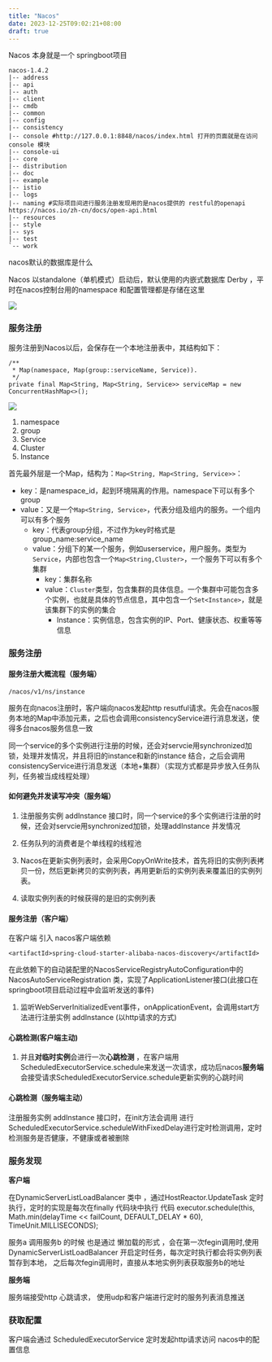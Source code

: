 ```yaml
---
title: "Nacos"
date: 2023-12-25T09:02:21+08:00
draft: true
---
```


Nacos 本身就是一个 springboot项目

```
nacos-1.4.2
|-- address
|-- api
|-- auth
|-- client
|-- cmdb
|-- common
|-- config
|-- consistency
|-- console #http://127.0.0.1:8848/nacos/index.html 打开的页面就是在访问console 模块
|-- console-ui
|-- core
|-- distribution
|-- doc
|-- example
|-- istio
|-- logs
|-- naming #实际项目间进行服务注册发现用的是nacos提供的 restful的openapi   https://nacos.io/zh-cn/docs/open-api.html
|-- resources
|-- style
|-- sys
|-- test
`-- work
```



nacos默认的数据库是什么

Nacos 以standalone（单机模式）启动后，默认使用的内嵌式数据库 Derby ，平时在nacos控制台用的namespace 和配置管理都是存储在这里

  ![](derby-data.png)

### 服务注册

服务注册到Nacos以后，会保存在一个本地注册表中，其结构如下：

```
/**
 * Map(namespace, Map(group::serviceName, Service)).
 */
private final Map<String, Map<String, Service>> serviceMap = new ConcurrentHashMap<>();
```

  ![](注册表结构.png)





1. namespace
2. group
3. Service
4. Cluster
5. Instance



首先最外层是一个Map，结构为：`Map<String, Map<String, Service>>`：

- key：是namespace_id，起到环境隔离的作用。namespace下可以有多个group
- value：又是一个`Map<String, Service>`，代表分组及组内的服务。一个组内可以有多个服务
  - key：代表group分组，不过作为key时格式是group_name:service_name
  - value：分组下的某一个服务，例如userservice，用户服务。类型为`Service`，内部也包含一个`Map<String,Cluster>`，一个服务下可以有多个集群
    - key：集群名称
    - value：`Cluster`类型，包含集群的具体信息。一个集群中可能包含多个实例，也就是具体的节点信息，其中包含一个`Set<Instance>`，就是该集群下的实例的集合
      - Instance：实例信息，包含实例的IP、Port、健康状态、权重等等信息

### 服务注册

#### 服务注册大概流程（服务端）

```plain
/nacos/v1/ns/instance
```

服务在向nacos注册时，客户端向nacos发起http resutful请求。先会在nacos服务本地的Map中添加元素，之后也会调用consistencyService进行消息发送，使得多台nacos服务信息一致

同一个service的多个实例进行注册的时候，还会对servcie用synchronized加锁，处理并发情况，并且将旧的instance和新的instance 结合，之后会调用consistencyService进行消息发送（本地+集群）（实现方式都是异步放入任务队列，任务被当成线程处理）

#### 如何避免并发读写冲突（服务端）

1. 注册服务实例 addInstance 接口时，同一个service的多个实例进行注册的时候，还会对servcie用synchronized加锁，处理addInstance 并发情况
2. 任务队列的消费者是个单线程的线程池
3. Nacos在更新实例列表时，会采用CopyOnWrite技术，首先将旧的实例列表拷贝一份，然后更新拷贝的实例列表，再用更新后的实例列表来覆盖旧的实例列表。

4. 读取实例列表的时候获得的是旧的实例列表



#### 服务注册（客户端）

在客户端 引入 nacos客户端依赖 

```
<artifactId>spring-cloud-starter-alibaba-nacos-discovery</artifactId>
```

在此依赖下的自动装配里的NacosServiceRegistryAutoConfiguration中的NacosAutoServiceRegistration 类，实现了ApplicationListener<WebServerInitializedEvent>接口(此接口在springboot项目启动过程中会监听发送的事件)

1. 监听WebServerInitializedEvent事件，onApplicationEvent，会调用start方法进行注册实例 addInstance (以http请求的方式)

#### 心跳检测(客户端主动)

1. 并且**对临时实例**会进行一次**心跳检测** ，在客户端用ScheduledExecutorService.schedule来发送一次请求，成功后nacos**服务端**会接受请求ScheduledExecutorService.schedule更新实例的心跳时间





#### 心跳检测（服务端主动）

注册服务实例 addInstance 接口时，在init方法会调用 进行ScheduledExecutorService.scheduleWithFixedDelay进行定时检测调用，定时检测服务是否健康，不健康或者被删除



### 服务发现

**客户端** 

在DynamicServerListLoadBalancer 类中 ，通过HostReactor.UpdateTask 定时执行，定时的实现是每次在finally 代码块中执行 代码    executor.schedule(this, Math.min(delayTime << failCount, DEFAULT_DELAY * 60), TimeUnit.MILLISECONDS);



服务a 调用服务b 的时候 也是通过 懒加载的形式 ，会在第一次fegin调用时,使用DynamicServerListLoadBalancer 开启定时任务，每次定时执行都会将实例列表暂存到本地， 之后每次fegin调用时，直接从本地实例列表获取服务b的地址



**服务端**

服务端接受http 心跳请求， 使用udp和客户端进行定时的服务列表消息推送

### 获取配置

客户端会通过 ScheduledExecutorService 定时发起http请求访问 nacos中的配置信息
